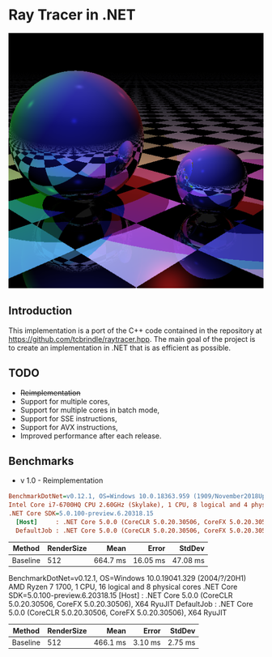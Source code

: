 #  Ray Tracer in .NET

![compile time render](docs/output.png)

Introduction
------------

This implementation is a port of the C++ code contained in the repository at https://github.com/tcbrindle/raytracer.hpp. The main goal of the project is to create an implementation in .NET that is as efficient as possible. 

TODO
--------
- ~~Reimplementation~~
- Support for multiple cores,
- Support for multiple cores in batch mode,
- Support for SSE instructions,
- Support for AVX instructions, 
- Improved performance after each release.

Benchmarks
------------
- v 1.0 - Reimplementation

``` ini
BenchmarkDotNet=v0.12.1, OS=Windows 10.0.18363.959 (1909/November2018Update/19H2)
Intel Core i7-6700HQ CPU 2.60GHz (Skylake), 1 CPU, 8 logical and 4 physical cores
.NET Core SDK=5.0.100-preview.6.20318.15
  [Host]     : .NET Core 5.0.0 (CoreCLR 5.0.20.30506, CoreFX 5.0.20.30506), X64 RyuJIT
  DefaultJob : .NET Core 5.0.0 (CoreCLR 5.0.20.30506, CoreFX 5.0.20.30506), X64 RyuJIT
```
|   Method | RenderSize |     Mean |    Error |   StdDev |
|--------- |----------- |---------:|---------:|---------:|
| Baseline |        512 | 664.7 ms | 16.05 ms | 47.08 ms |

BenchmarkDotNet=v0.12.1, OS=Windows 10.0.19041.329 (2004/?/20H1)
AMD Ryzen 7 1700, 1 CPU, 16 logical and 8 physical cores
.NET Core SDK=5.0.100-preview.6.20318.15
  [Host]     : .NET Core 5.0.0 (CoreCLR 5.0.20.30506, CoreFX 5.0.20.30506), X64 RyuJIT
  DefaultJob : .NET Core 5.0.0 (CoreCLR 5.0.20.30506, CoreFX 5.0.20.30506), X64 RyuJIT


|   Method | RenderSize |     Mean |   Error |  StdDev |
|--------- |----------- |---------:|--------:|--------:|
| Baseline |        512 | 466.1 ms | 3.10 ms | 2.75 ms |
